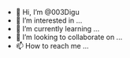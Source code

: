 - 👋 Hi, I’m @003Digu
- 👀 I’m interested in ...
- 🌱 I’m currently learning ...
- 💞️ I’m looking to collaborate on ...
- 📫 How to reach me ...

<!---
003Digu/003Digu is a ✨ special ✨ repository because its `README.md` (this file) appears on your GitHub profile.
You can click the Preview link to take a look at your changes.
--->
